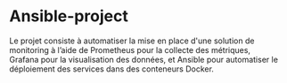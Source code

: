 # Ansible-project
Le projet consiste à automatiser la mise en place d'une solution de monitoring à l’aide de Prometheus pour la collecte des métriques, Grafana pour la visualisation des données, et Ansible pour automatiser le déploiement des services dans des conteneurs Docker.
